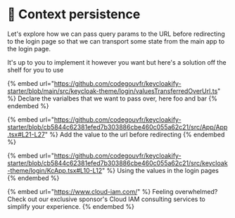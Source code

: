 # 🌉 Context persistence

Let's explore how we can pass query params to the URL before redirecting to the login page so that we can transport some state from the main app to the login page. &#x20;

It's up to you to implement it however you want but here's a solution off the shelf for you to use

{% embed url="https://github.com/codegouvfr/keycloakify-starter/blob/main/src/keycloak-theme/login/valuesTransferredOverUrl.ts" %}
Declare the varialbes that we want to pass over, here foo and bar
{% endembed %}

{% embed url="https://github.com/codegouvfr/keycloakify-starter/blob/cb5844c62381efed7b303886cbe460c055a62c21/src/App/App.tsx#L21-L27" %}
Add the value to the url before redirecting
{% endembed %}

{% embed url="https://github.com/codegouvfr/keycloakify-starter/blob/cb5844c62381efed7b303886cbe460c055a62c21/src/keycloak-theme/login/KcApp.tsx#L10-L12" %}
Using the values in the login pages
{% endembed %}

{% embed url="https://www.cloud-iam.com/" %}
Feeling overwhelmed? Check out our exclusive sponsor's Cloud IAM consulting services to simplify your experience.
{% endembed %}
